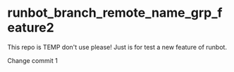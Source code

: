 # runbot_branch_remote_name_grp_feature2
This repo is TEMP don't use please! Just is for test a new feature of runbot.

Change commit 1
